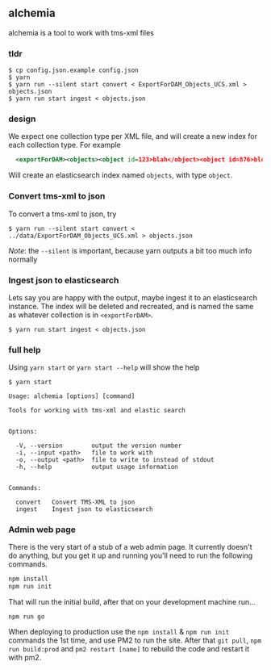 ## alchemia

alchemia is a tool to work with tms-xml files

### tldr

    $ cp config.json.example config.json
    $ yarn
    $ yarn run --silent start convert < ExportForDAM_Objects_UCS.xml > objects.json
    $ yarn run start ingest < objects.json

### design

We expect one collection type per XML file, and will create a new index for each collection type.
For example

```xml
  <exportForDAM><objects><object id=123>blah</object><object id=876>bloo</object></objects></exportForDAM>`
```

Will create an elasticsearch index named `objects`, with type `object`.

### Convert tms-xml to json

To convert a tms-xml to json, try

    $ yarn run --silent start convert < ../data/ExportForDAM_Objects_UCS.xml > objects.json

_Note_: the `--silent` is important, because yarn outputs a bit too much info normally

### Ingest json to elasticsearch

Lets say you are happy with the output, maybe ingest it to an elasticsearch instance.
The index will be deleted and recreated, and is named the same as whatever collection is in `<exportForDAM>`.

    $ yarn run start ingest < objects.json

### full help

Using `yarn start` or `yarn start --help` will show the help

    $ yarn start

    Usage: alchemia [options] [command]

    Tools for working with tms-xml and elastic search


    Options:

      -V, --version        output the version number
      -i, --input <path>   file to work with
      -o, --output <path>  file to write to instead of stdout
      -h, --help           output usage information


    Commands:

      convert   Convert TMS-XML to json
      ingest    Ingest json to elasticsearch

### Admin web page

There is the very start of a stub of a web admin page. It currently doesn't do anything, but you get it up and running you'll need to run the following commands.

```bash
npm install
npm run init
```

That will run the initial build, after that on your development machine run...

`npm run go`

When deploying to production use the `npm install` & `npm run init` commands the 1st time, and use PM2 to run the site. After that `git pull`, `npm run build:prod` and `pm2 restart [name]` to rebuild the code and restart it with pm2.
